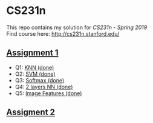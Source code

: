 # CS231n
This repo contains my solution for *CS231n - Spring 2019* </br>
Find course here: http://cs231n.stanford.edu/

## [Assignment 1](https://github.com/xuan-vy-nguyen/CS231n/tree/master/assignment1)
- Q1: [KNN (done)](https://github.com/xuan-vy-nguyen/CS231n/blob/master/assignment1/knn.ipynb)
- Q2: [SVM (done)](https://github.com/xuan-vy-nguyen/CS231n/blob/master/assignment1/svm.ipynb)
- Q3: [Softmax (done)](https://github.com/xuan-vy-nguyen/CS231n/blob/master/assignment1/softmax.ipynb)
- Q4: [2 layers NN (done)](https://github.com/xuan-vy-nguyen/CS231n/blob/master/assignment1/two_layer_net.ipynb)
- Q5: [Image Features (done)](https://github.com/xuan-vy-nguyen/CS231n/blob/master/assignment1/features.ipynb)

## [Assigment 2]()

